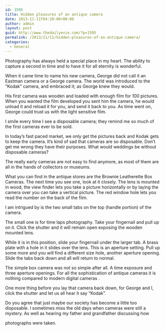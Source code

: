 ```yaml
---
id: 1595
title: Hidden pleasures of an antique camera
date: 2013-11-11T04:20:00+00:00
author: admin
layout: post
guid: http://www.thedailyevie.com/?p=1595
permalink: /2013/11/11/hidden-pleasures-of-an-antique-camera/
categories:
  - General
---
```

Photography has always held a special place in my heart. The ability to capture a second in time and to have it for all eternity is wonderful.

When it came time to name his new camera, George did not call it an Eastman camera or a George camera. The world was introduced to the &#8220;Kodak&#8221; camera, and embraced it; as George knew they would.

His first camera was wooden and loaded with enough film for 100 pictures. When you wanted the film developed you sent him the camera, he would unload it and reload it for you, and send it back to you. As time went on, George could trust us with the light sensitive film.

I smile every time I see a disposable camera; they remind me so much of the first cameras ever to be sold.

In today&#8217;s fast paced market, we only get the pictures back and Kodak gets to keep the camera. It&#8217;s kind of sad that cameras are so disposable. Don&#8217;t get me wrong they have their purposes. What would weddings be without disposable cameras?

The really early cameras are not easy to find anymore, as most of them are all in the hands of collectors or museums.

What you can find in the antique stores are the Brownie Leatherette Box Cameras. The next time you see one, look at it closely. The lens is mounted in wood, the view finder lets you take a picture horizontally or by laying the camera over you can take a vertical picture. The red window hole lets you read the number on the back of the film.

I am intrigued by is the two small tabs on the top (handle portion) of the camera.

The small one is for time laps photography. Take your fingernail and pull up on it. Click the shutter and it will remain open exposing the wooden mounted lens.

While it is in this position, slide your fingernail under the larger tab. A brass plate with a hole in it slides over the lens. This is an aperture setting. Pull up some more and you will find a different size hole, another aperture opening. Slide the tabs back down and all will return to normal.

The simple box camera was not so simple after all. A time exposure and three aperture openings. For all the sophistication of antique cameras it is nothing compared to modern digital cameras .

One more thing before you lay that camera back down, for George and I, click the shutter and let us all hear it say &#8220;Kodak&#8221;.

Do you agree that just maybe our society has become a little too disposable. I sometimes miss the old days when cameras were still a mystery. As well as hearing my father and grandfather discussing how
  
photographs were taken.